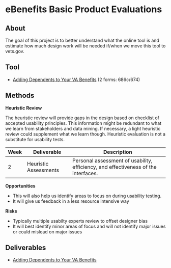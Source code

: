 
# eBenefits Basic Product Evaluations

## About

The goal of this project is to better understand what the online tool is and estimate how much design work will be needed if/when we move this tool to vets.gov. 

## Tool

- [Adding Dependents to Your VA Benefits](https://www.ebenefits.va.gov/ebenefits/about/feature?feature=dependent-compensation) (2 forms: 686c/674)

## Methods

__Heuristic Review__

The heuristic review will provide gaps in the design based on checklist of accepted usability principles. This information might be redundant to what we learn from stakeholders and data mining. If necessary, a light heuristic review could supplement what we learn though. Heuristic evaluation is not a substitute for usability tests.

|Week|Deliverable|Description|
|---|---|---|
|2|Heuristic Assessments|Personal assessment of usability, efficiency, and effectiveness of the interfaces.|

__Opportunities__

- This will also help us identify areas to focus on during usability testing. 
- It will give us feedback in a less resource intensive way

__Risks__

- Typically multiple usabilty experts review to offset designer bias
- It will best identify minor areas of focus and will not identify major issues or could mislead on major issues

## Deliverables

- [Adding Dependents to Your VA Benefits](https://github.com/department-of-veterans-affairs/vets.gov-team/blob/master/Products/Disability/Dependents/research/basic-product-evaluation.md)

